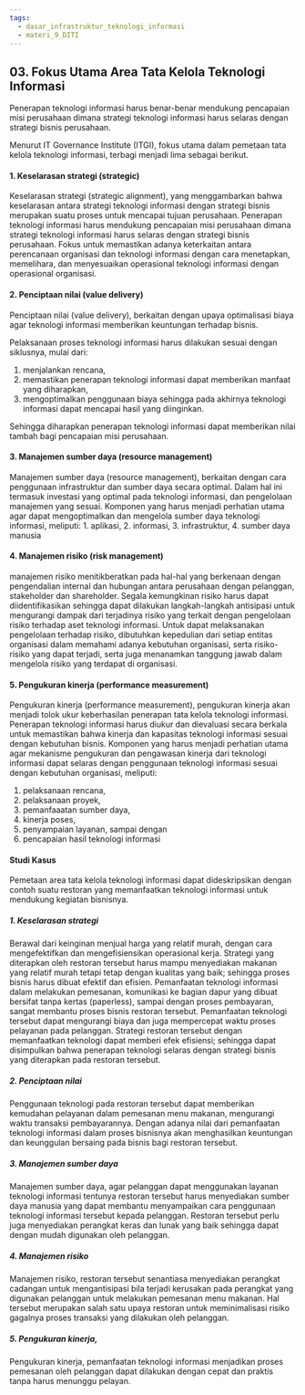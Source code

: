 ```yaml
---
tags:
  - dasar_infrastruktur_teknologi_informasi
  - materi_9_DITI
---
```

## 03. Fokus Utama Area Tata Kelola Teknologi Informasi

Penerapan teknologi informasi harus benar-benar mendukung pencapaian misi perusahaan dimana strategi teknologi informasi harus selaras dengan strategi bisnis perusahaan.

Menurut IT Governance Institute (ITGI), fokus utama dalam pemetaan tata kelola teknologi informasi, terbagi menjadi lima sebagai berikut.

#### 1. ﻿﻿﻿Keselarasan strategi (strategic)

Keselarasan strategi (strategic alignment), yang menggambarkan bahwa keselarasan antara strategi teknologi informasi dengan strategi bisnis merupakan suatu proses untuk mencapai tujuan perusahaan. Penerapan teknologi informasi harus mendukung pencapaian misi perusahaan dimana strategi teknologi informasi harus selaras dengan strategi bisnis perusahaan. Fokus untuk memastikan adanya keterkaitan antara perencanaan organisasi dan teknologi informasi dengan cara menetapkan, memelihara, dan menyesuaikan operasional teknologi informasi dengan operasional organisasi.

#### 2. ﻿﻿﻿Penciptaan nilai (value delivery)

Penciptaan nilai (value delivery), berkaitan dengan upaya optimalisasi biaya agar teknologi informasi memberikan keuntungan terhadap bisnis.  
   
   Pelaksanaan proses teknologi informasi harus dilakukan sesuai dengan siklusnya, mulai dari:
1. ﻿﻿﻿menjalankan rencana,
2. ﻿﻿﻿memastikan penerapan teknologi informasi dapat memberikan manfaat yang diharapkan,
3. ﻿﻿﻿mengoptimalkan penggunaan biaya sehingga pada akhirnya teknologi informasi dapat mencapai hasil yang diinginkan.

Sehingga diharapkan penerapan teknologi informasi dapat memberikan nilai tambah bagi pencapaian misi perusahaan.

#### 3. Manajemen sumber daya (resource management)

Manajemen sumber daya (resource management), berkaitan dengan cara penggunaan infrastruktur dan sumber daya secara optimal. Dalam hal ini termasuk investasi yang optimal pada teknologi informasi, dan pengelolaan manajemen yang sesuai. Komponen yang harus menjadi perhatian utama agar dapat mengoptimalkan dan mengelola sumber daya teknologi informasi, meliputi:
	1. ﻿﻿﻿aplikasi,
	2. ﻿﻿﻿informasi,
	3. ﻿﻿﻿infrastruktur,
	4. ﻿﻿﻿sumber daya manusia

#### 4. Manajemen risiko (risk management)

manajemen risiko menitikberatkan pada hal-hal yang berkenaan dengan pengendalian internal dan hubungan antara perusahaan dengan pelanggan, stakeholder dan shareholder. Segala kemungkinan risiko harus dapat diidentifikasikan sehingga dapat dilakukan langkah-langkah antisipasi untuk mengurangi dampak dari terjadinya risiko yang terkait dengan pengelolaan risiko terhadap aset teknologi informasi. Untuk dapat melaksanakan pengelolaan terhadap risiko, dibutuhkan kepedulian dari setiap entitas organisasi dalam memahami adanya kebutuhan organisasi, serta risiko-risiko yang dapat terjadi, serta juga menanamkan tanggung jawab dalam mengelola risiko yang terdapat di organisasi.

#### 5. Pengukuran kinerja (performance measurement)

Pengukuran kinerja (performance measurement), pengukuran kinerja akan menjadi tolok ukur keberhasilan penerapan tata kelola teknologi informasi. Penerapan teknologi informasi harus diukur dan dievaluasi secara berkala untuk memastikan bahwa kinerja dan kapasitas teknologi informasi sesuai dengan kebutuhan bisnis. Komponen yang harus menjadi perhatian utama agar mekanisme pengukuran dan pengawasan kinerja dari teknologi informasi dapat selaras dengan penggunaan teknologi informasi sesuai dengan kebutuhan organisasi, meliputi:

1. ﻿﻿﻿pelaksanaan rencana,
2. ﻿﻿﻿pelaksanaan proyek,
3. ﻿﻿﻿pemanfaaatan sumber daya,
4. ﻿﻿﻿kinerja poses,
5. ﻿﻿﻿penyampaian layanan, sampai dengan
6. ﻿﻿﻿pencapaian hasil teknologi informasi


#### Studi Kasus

Pemetaan area tata kelola teknologi informasi dapat dideskripsikan dengan contoh suatu restoran yang memanfaatkan teknologi informasi untuk mendukung kegiatan bisnisnya.

##### 1. Keselarasan strategi

Berawal dari keinginan menjual harga yang relatif murah, dengan cara mengefektifkan dan mengefisiensikan operasional kerja. Strategi yang diterapkan oleh restoran tersebut harus mampu menyediakan makanan yang relatif murah tetapi tetap dengan kualitas yang baik; sehingga proses bisnis harus dibuat efektif dan efisien. Pemanfaatan teknologi informasi dalam melakukan pemesanan, komunikasi ke bagian dapur yang dibuat bersifat tanpa kertas (paperless), sampai dengan proses pembayaran, sangat membantu proses bisnis restoran tersebut. Pemanfaatan teknologi tersebut dapat mengurangi biaya dan juga mempercepat waktu proses pelayanan pada pelanggan. Strategi restoran tersebut dengan memanfaatkan teknologi dapat memberi efek efisiensi; sehingga dapat disimpulkan bahwa penerapan teknologi selaras dengan strategi bisnis yang diterapkan pada restoran tersebut.

##### 2. Penciptaan nilai  
Penggunaan teknologi pada restoran tersebut dapat memberikan kemudahan pelayanan dalam pemesanan menu makanan, mengurangi waktu transaksi pembayarannya. Dengan adanya nilai dari pemanfaatan teknologi informasi dalam proses bisnisnya akan menghasilkan keuntungan dan keunggulan bersaing pada bisnis bagi restoran tersebut.

##### 3. Manajemen sumber daya
Manajemen sumber daya, agar pelanggan dapat menggunakan layanan teknologi informasi tentunya restoran tersebut harus menyediakan sumber daya manusia yang dapat membantu menyampaikan cara penggunaan teknologi informasi tersebut kepada pelanggan. Restoran tersebut perlu juga menyediakan perangkat keras dan lunak yang baik sehingga dapat dengan mudah digunakan oleh pelanggan.

##### 4. Manajemen risiko
Manajemen risiko, restoran tersebut senantiasa menyediakan perangkat cadangan untuk mengantisipasi bila terjadi kerusakan pada perangkat yang digunakan pelanggan untuk melakukan pemesanan menu makanan. Hal tersebut merupakan salah satu upaya restoran untuk meminimalisasi risiko gagalnya proses transaksi yang dilakukan oleh pelanggan.

##### 5. ﻿Pengukuran kinerja,
Pengukuran kinerja, pemanfaatan teknologi informasi menjadikan proses pemesanan oleh pelanggan dapat dilakukan dengan cepat dan praktis tanpa harus menunggu pelayan.
